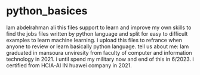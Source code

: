 # python_basices
Iam abdelrahman ali this files support to learn and improve my own skills to find the jobs
files written by python language and split for easy to difficult examples to learn machine learning.
i upload this files to refrance when anyone to review or learn basically python language.
tell us about me:
Iam graduated in mansoura unviresity from faculty of computer and information technology in 2021.
i until spend my military now and end of this in 6/2023.
i certified from HCIA-AI IN huawei company in 2021.
